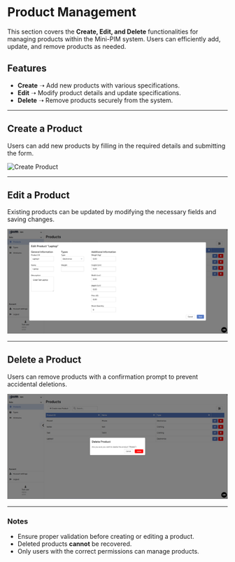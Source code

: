# Product Management  

This section covers the **Create, Edit, and Delete** functionalities for managing products within the Mini-PIM system. Users can efficiently add, update, and remove products as needed.

## Features  
- **Create** ➝ Add new products with various specifications.  
- **Edit** ➝ Modify product details and update specifications.  
- **Delete** ➝ Remove products securely from the system.  

---

## Create a Product  
Users can add new products by filling in the required details and submitting the form.  

![Create Product](images\pim\Product\create-product.png)  

---

## Edit a Product  
Existing products can be updated by modifying the necessary fields and saving changes.  

![Edit Product](public\images\pim\Product\edit-product.png)  

---

## Delete a Product  
Users can remove products with a confirmation prompt to prevent accidental deletions.  

![Delete Product](public\images\pim\Product\delete-product.png)  

---

### Notes  
- Ensure proper validation before creating or editing a product.  
- Deleted products **cannot** be recovered.  
- Only users with the correct permissions can manage products.  